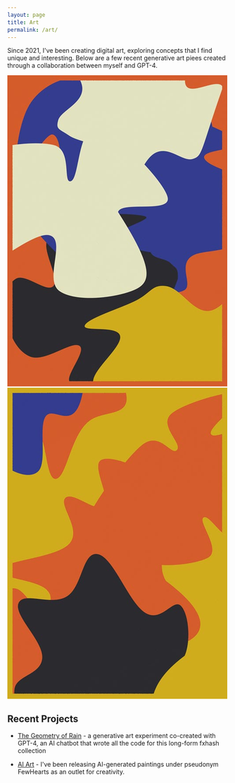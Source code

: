```yaml
---
layout: page
title: Art
permalink: /art/
---
```


Since 2021, I've been creating digital art, exploring concepts that I find unique and interesting. Below are a few recent generative art piees created through a collaboration between myself and GPT-4.

<div class="gallery">
    <img src="/assets/images/example-2.jpg" alt="">
    <img src="/assets/images/example-3.jpg" alt="">
</div>

## Recent Projects

- [The Geometry of Rain](https://www.fxhash.xyz/generative/26011) - a generative art experiment co-created with GPT-4, an AI chatbot that wrote all the code for this long-form fxhash collection

- [AI Art](https://foundation.app/@FewHearts) - I've been releasing AI-generated paintings under pseudonym FewHearts as an outlet for creativity.

